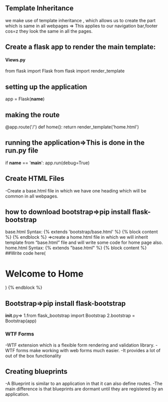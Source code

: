## Template Inheritance
we make use of template inheritance , which allows us to create the part which is same in all webpages => This applies to our navigation bar,footer cos=z they look the same in all the pages.

## Create a flask app to render the main template:
#### Views.py
from flask import Flask
from flask import render_template
## setting up the application
app = Flask(__name__)

## making the route
@app.route('/')
def home():
   return render_template('home.html')

## running the application=>This is done in the run.py file
if __name__ == '__main__':
   app.run(debug=True)

## Create HTML Files
-Create a base.html file in which we have one heading which will be common in all webpages.
## how to download bootstrap=>pip install flask-bootstrap 
   base.html 
    Syntax:
    {% extends 'bootstrap/base.html' %}
    {% block content %}
    {% endblock %}
=>create a home.html file in which we will inherit template from “base.html” file and will write some code for home page also. 
      home.html
      Syntax:
      {% extends "base.html" %}
           {% block content %}
           ##Write code here(<h1>Welcome to Home</h1>)
           {% endblock %}

## Bootstrap=>pip install flask-bootstrap
__init__.py=>
  1.from flask_bootstrap import Bootstrap
  2.bootstrap = Bootstrap(app)

### WTF Forms
-WTF extension which is a flexible form rendering and validation library.
-WTF forms make working with web forms much easier.
-It provides a lot of out of the box functionality 


## Creating blueprints
-A Blueprint is similar to an application in that it can also define routes.
-The main difference is that blueprints are dormant until they are registered by an application.